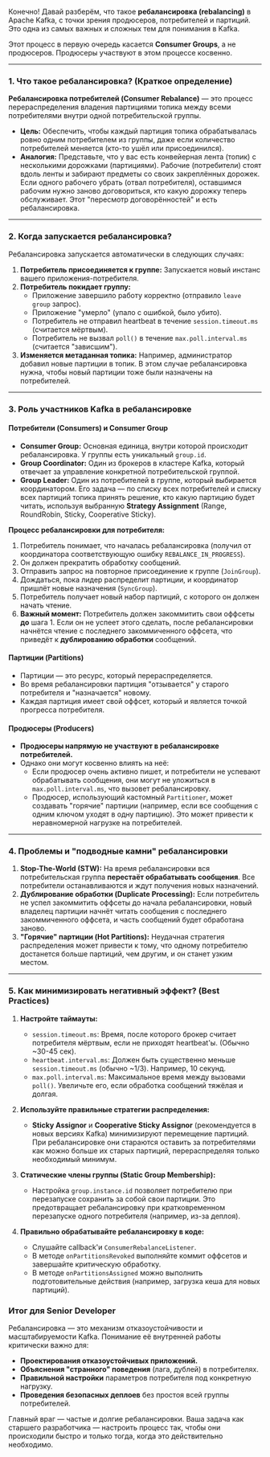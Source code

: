 Конечно! Давай разберём, что такое **ребалансировка (rebalancing)** в Apache Kafka, с точки зрения продюсеров, потребителей и партиций. Это одна из самых важных и сложных тем для понимания в Kafka.

Этот процесс в первую очередь касается **Consumer Groups**, а не продюсеров. Продюсеры участвуют в этом процессе косвенно.

---

### 1. Что такое ребалансировка? (Краткое определение)

**Ребалансировка потребителей (Consumer Rebalance)** — это процесс перераспределения владения партициями топика между всеми потребителями внутри одной потребительской группы.

*   **Цель:** Обеспечить, чтобы каждый партиция топика обрабатывалась ровно одним потребителем из группы, даже если количество потребителей меняется (кто-то ушёл или присоединился).
*   **Аналогия:** Представьте, что у вас есть конвейерная лента (топик) с несколькими дорожками (партициями). Рабочие (потребители) стоят вдоль ленты и забирают предметы со своих закреплённых дорожек. Если одного рабочего убрать (отвал потребителя), оставшимся рабочим нужно заново договориться, кто какую дорожку теперь обслуживает. Этот "пересмотр договорённостей" и есть ребалансировка.

---

### 2. Когда запускается ребалансировка?

Ребалансировка запускается автоматически в следующих случаях:

1.  **Потребитель присоединяется к группе:** Запускается новый инстанс вашего приложения-потребителя.
2.  **Потребитель покидает группу:**
    *   Приложение завершило работу корректно (отправило `leave group` запрос).
    *   Приложение "умерло" (упало с ошибкой, было убито).
    *   Потребитель не отправил heartbeat в течение `session.timeout.ms` (считается мёртвым).
    *   Потребитель не вызвал `poll()` в течение `max.poll.interval.ms` (считается "зависшим").
3.  **Изменяется метаданная топика:** Например, администратор добавил новые партиции в топик. В этом случае ребалансировка нужна, чтобы новый партиции тоже были назначены на потребителей.

---

### 3. Роль участников Kafka в ребалансировке

#### Потребители (Consumers) и Consumer Group

*   **Consumer Group:** Основная единица, внутри которой происходит ребалансировка. У группы есть уникальный `group.id`.
*   **Group Coordinator:** Один из брокеров в кластере Kafka, который отвечает за управление конкретной потребительской группой.
*   **Group Leader:** Один из потребителей в группе, который выбирается координатором. Его задача — по списку всех потребителей и списку всех партиций топика принять решение, кто какую партицию будет читать, используя выбранную **Strategy Assignment** (Range, RoundRobin, Sticky, Cooperative Sticky).

**Процесс ребалансировки для потребителя:**
1.  Потребитель понимает, что началась ребалансировка (получил от координатора соответствующую ошибку `REBALANCE_IN_PROGRESS`).
2.  Он должен прекратить обработку сообщений.
3.  Отправить запрос на повторное присоединение к группе (`JoinGroup`).
4.  Дождаться, пока лидер распределит партиции, и координатор пришлёт новые назначения (`SyncGroup`).
5.  Потребитель получает новый набор партиций, с которого он должен начать чтение.
6.  **Важный момент:** Потребитель должен закоммитить свои оффсеты **до** шага 1. Если он не успеет этого сделать, после ребалансировки начнётся чтение с последнего закоммиченного оффсета, что приведёт к **дублированию обработки** сообщений.

#### Партиции (Partitions)

*   Партиции — это ресурс, который перераспределяется.
*   Во время ребалансировки партиция "отзывается" у старого потребителя и "назначается" новому.
*   Каждая партиция имеет свой оффсет, который и является точкой прогресса потребителя.

#### Продюсеры (Producers)

*   **Продюсеры напрямую не участвуют в ребалансировке потребителей.**
*   Однако они могут косвенно влиять на неё:
    *   Если продюсер очень активно пишет, и потребители не успевают обрабатывать сообщения, они могут не уложиться в `max.poll.interval.ms`, что вызовет ребалансировку.
    *   Продюсер, использующий кастомный `Partitioner`, может создавать "горячие" партиции (например, если все сообщения с одним ключом уходят в одну партицию). Это может привести к неравномерной нагрузке на потребителей.

---

### 4. Проблемы и "подводные камни" ребалансировки

1.  **Stop-The-World (STW):** На время ребалансировки вся потребительская группа **перестаёт обрабатывать сообщения**. Все потребители останавливаются и ждут получения новых назначений.
2.  **Дублирование обработки (Duplicate Processing):** Если потребитель не успел закоммитить оффсеты до начала ребалансировки, новый владелец партиции начнёт читать сообщения с последнего закоммиченного оффсета, и часть сообщений будет обработана заново.
3.  **"Горячие" партиции (Hot Partitions):** Неудачная стратегия распределения может привести к тому, что одному потребителю достанется больше партиций, чем другим, и он станет узким местом.

---

### 5. Как минимизировать негативный эффект? (Best Practices)

1.  **Настройте таймауты:**
    *   `session.timeout.ms`: Время, после которого брокер считает потребителя мёртвым, если не приходят heartbeat'ы. (Обычно ~30-45 сек).
    *   `heartbeat.interval.ms`: Должен быть существенно меньше `session.timeout.ms` (обычно ~1/3). Например, 10 секунд.
    *   `max.poll.interval.ms`: Максимальное время между вызовами `poll()`. Увеличьте его, если обработка сообщений тяжёлая и долгая.

2.  **Используйте правильные стратегии распределения:**
    *   **Sticky Assignor** и **Cooperative Sticky Assignor** (рекомендуется в новых версиях Kafka) минимизируют перемещение партиций. При ребалансировке они стараются оставить за потребителями как можно больше их старых партиций, перераспределяя только необходимый минимум.

3.  **Статические члены группы (Static Group Membership):**
    *   Настройка `group.instance.id` позволяет потребителю при перезапуске сохранить за собой свои партиции. Это предотвращает ребалансировку при кратковременном перезапуске одного потребителя (например, из-за деплоя).

4.  **Правильно обрабатывайте ребалансировку в коде:**
    *   Слушайте callback'и `ConsumerRebalanceListener`.
    *   В методе `onPartitionsRevoked` выполняйте коммит оффсетов и завершайте критическую обработку.
    *   В методе `onPartitionsAssigned` можно выполнить подготовительные действия (например, загрузка кеша для новых партиций).

### Итог для Senior Developer

Ребалансировка — это механизм отказоустойчивости и масштабируемости Kafka. Понимание её внутренней работы критически важно для:
*   **Проектирования отказоустойчивых приложений.**
*   **Объяснения "странного" поведения** (лага, дублей) в потребителях.
*   **Правильной настройки** параметров потребителя под конкретную нагрузку.
*   **Проведения безопасных деплоев** без простоя всей группы потребителей.

Главный враг — частые и долгие ребалансировки. Ваша задача как старшего разработчика — настроить процесс так, чтобы они происходили быстро и только тогда, когда это действительно необходимо.